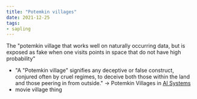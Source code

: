```yaml
---
title: "Potemkin villages"
date: 2021-12-25
tags:
- sapling
---
```


The "potemkin village that works well on naturally occurring data, but is exposed as fake when one visits points in space that do not have high probability"
-   "A "Potemkin village" signifies any deceptive or false construct, conjured often by cruel regimes, to deceive both those within the land and those peering in from outside." -> Potemkin Villages in [AI Systems](/posts/ai-systems)
-   movie village thing
